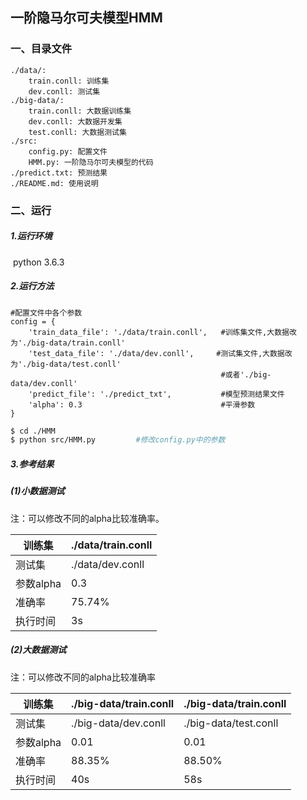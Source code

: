 ## 一阶隐马尔可夫模型HMM

### 一、目录文件

```
./data/:
    train.conll: 训练集
    dev.conll: 测试集
./big-data/:
    train.conll: 大数据训练集
    dev.conll: 大数据开发集
    test.conll: 大数据测试集
./src:
    config.py: 配置文件
    HMM.py: 一阶隐马尔可夫模型的代码
./predict.txt: 预测结果
./README.md: 使用说明
```



### 二、运行

##### 1.运行环境

​    python 3.6.3

##### 2.运行方法

```
#配置文件中各个参数
config = {
    'train_data_file': './data/train.conll',   #训练集文件,大数据改为'./big-data/train.conll'
    'test_data_file': './data/dev.conll',     #测试集文件,大数据改为'./big-data/test.conll'
                                               #或者'./big-data/dev.conll'
    'predict_file': './predict_txt',           #模型预测结果文件
    'alpha': 0.3                               #平滑参数
}
```

```bash
$ cd ./HMM
$ python src/HMM.py			#修改config.py中的参数
```

##### 3.参考结果

##### (1)小数据测试

注：可以修改不同的alpha比较准确率。

| 训练集    | ./data/train.conll |
| --------- | ------------------ |
| 测试集    | ./data/dev.conll   |
| 参数alpha | 0.3                |
| 准确率    | 75.74%             |
| 执行时间  | 3s              |

##### (2)大数据测试

注：可以修改不同的alpha比较准确率

| 训练集    | ./big-data/train.conll | ./big-data/train.conll |
| --------- | ---------------------- | ---------------------- |
| 测试集    | ./big-data/dev.conll   | ./big-data/test.conll  |
| 参数alpha | 0.01                   | 0.01                   |
| 准确率    | 88.35%                 | 88.50%                 |
| 执行时间  | 40s                  | 58s                  |




